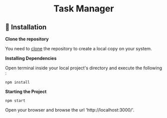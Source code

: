<h1 align="center">
  Task Manager
</h1>

## 🚀 Installation

**Clone the repository**

You need to [clone](https://help.github.com/en/github/creating-cloning-and-archiving-repositories/cloning-a-repository) the repository to create a local copy on your system.

**Installing Dependencies**

Open terminal inside your local project's directory and execute the following :
```
npm install
```

**Starting the Project**

```
npm start
```
Open your browser and browse the url 'http://localhost:3000/'.